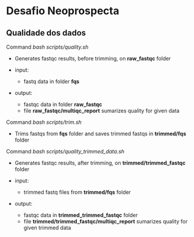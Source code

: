 # Desafio Neoprospecta

## Qualidade dos dados 

Command *bash scripts/quality.sh* 
* Generates fastqc results, before trimming, on **raw_fastqc** folder
* input:
    * fastq data in folder **fqs**

* output:
    * fastqc data in folder **raw_fastqc**
    * file **raw_fastqc/multiqc_report** sumarizes quality for given data

Command *bash scripts/trim.sh*
* Trims fastqs from **fqs** folder and saves trimmed fastqs in **trimmed/fqs** folder

Command *bash scripts/quality_trimmed_data.sh*
* Generates fastqc results, after trimming, on **trimmed/trimmed_fastqc** folder
* input: 
    * trimmed fastq files from **trimmed/fqs** folder

* output:
    * fastqc data in **trimmed_trimmed_fastqc** folder
    * file **trimmed/trimmed_fastqc/multiqc_report** sumarizes quality for given trimmed data